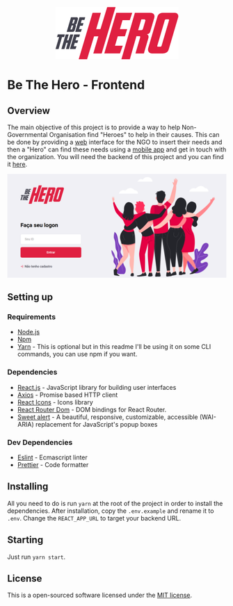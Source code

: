 <div align="center">
  <img src="logo.png" />
</div>

# Be The Hero - Frontend

## Overview

The main objective of this project is to provide a way to help Non-Governmental Organisation find "Heroes" to help in their causes. This can be done by providing a [web](https://github.com/igorsouza-dev/bethehero-frontend) interface for the NGO to insert their needs and then a "Hero" can find these needs using a [mobile app](https://github.com/igorsouza-dev/bethehero-mobile) and get in touch with the organization.
You will need the backend of this project and you can find it [here](https://github.com/igorsouza-dev/bethehero-backend).

<div align="center">
  <img src="screen.png" />
</div>

## Setting up

### Requirements

- [Node.js](https://nodejs.org/en/download/)
- [Npm](https://www.npmjs.com/get-npm)
- [Yarn](https://yarnpkg.com/lang/en/docs/install/#debian-stable) - This is optional but in this readme I'll be using it on some CLI commands, you can use npm if you want.

### Dependencies

- [React.js](https://reactjs.org/) - JavaScript library for building user interfaces
- [Axios](https://github.com/axios/axios) - Promise based HTTP client
- [React Icons](https://react-icons.netlify.com/) - Icons library
- [React Router Dom](https://reacttraining.com/react-router/web/guides/quick-start) - DOM bindings for React Router.
- [Sweet alert](https://sweetalert2.github.io/) - A beautiful, responsive, customizable, accessible (WAI-ARIA) replacement for JavaScript's popup boxes

### Dev Dependencies

- [Eslint](https://eslint.org) - Ecmascript linter
- [Prettier](https://prettier.io) - Code formatter

## Installing

All you need to do is run `yarn` at the root of the project in order to install the dependencies.
After installation, copy the `.env.example` and rename it to `.env`. Change the `REACT_APP_URL` to target your backend URL.

## Starting

Just run `yarn start`.

## License

This is a open-sourced software licensed under the [MIT license](LICENSE.md).
